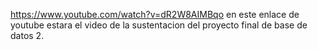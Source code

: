 https://www.youtube.com/watch?v=dR2W8AIMBqo 
en este enlace de youtube estara el video de la sustentacion del proyecto final de base de datos 2.
